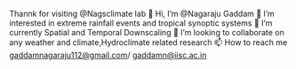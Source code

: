 Thannk for visiting  @Nagsclimate lab
👋 Hi, I’m @Nagaraju Gaddam 
👀 I’m interested in extreme rainfall events and tropical synoptic systems
🌱 I’m currently Spatial and Temporal Downscaling
💞️ I’m looking to collaborate on any weather and climate,Hydroclimate related research
📫 How to reach me gaddamnagaraju112@gmail.com/ gaddamn@iisc.ac.in
